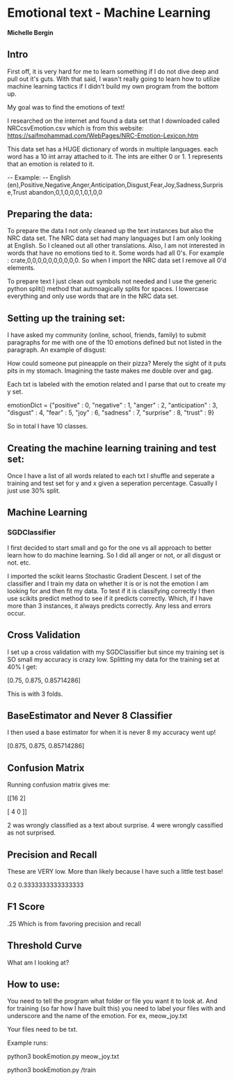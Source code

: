 # Emotional text - Machine Learning

#### Michelle Bergin

## Intro

First off, it is very hard for me to learn something if I do not dive deep and pull out it's guts. With that said, I wasn't really going to learn how to utilize machine learning tactics if I didn't build my own program from the bottom up.

My goal was to find the emotions of text!

I researched on the internet and found a data set that I downloaded called NRCcsvEmotion.csv which is from this website:
https://saifmohammad.com/WebPages/NRC-Emotion-Lexicon.htm

This data set has a HUGE dictionary of words in multiple languages. each word has a 10 int array attached to it. The ints are either 0 or 1. 1 represents that an emotion is related to it.

-- Example: --
English (en),Positive,Negative,Anger,Anticipation,Disgust,Fear,Joy,Sadness,Surprise,Trust
abandon,0,1,0,0,0,1,0,1,0,0

## Preparing the data:

To prepare the data I not only cleaned up the text instances but also the NRC data set. The NRC data set had many languages but I am only looking at English. So I cleaned out all other translations. Also, I am not interested in words that have no emotions tied to it. Some words had all 0's. For example : crate,0,0,0,0,0,0,0,0,0,0. So when I import the NRC data set I remove all 0'd elements.

To prepare text I just clean out symbols not needed and I use the generic python split() method that autmoagically splits for spaces. I lowercase everything and only use words that are in the NRC data set.

## Setting up the training set:

I have asked my community (online, school, friends, family) to submit paragraphs for me with one of the 10 emotions defined but not listed in the paragraph. An example of disgust:

How could someone put pineapple on their pizza? Merely the sight of it puts pits in my stomach. Imagining the taste makes me double over and gag.

Each txt is labeled with the emotion related and I parse that out to create my y set.

emotionDict = {"positive" : 0, "negative" : 1, "anger" : 2, "anticipation" : 3, "disgust" : 4, "fear" : 5, "joy" : 6, "sadness" :  7, "surprise" : 8, "trust" : 9}

So in total I have 10 classes.

## Creating the machine learning training and test set:

Once I have a list of all words related to each txt I shuffle and seperate a training and test set for y and x given a seperation percentage. Casually I just use 30% split.

## Machine Learning

### SGDClassifier

I first decided to start small and go for the one vs all approach to better learn how to do machine learning. So I did all anger or not, or all disgust or not. etc.

I imported the scikit learns Stochastic Gradient Descent. I set of the classifier and I train my data on whether it is or is not the emotion I am looking for and then fit my data. To test if it is classifying correctly I then use scikits predict method to see if it predicts correctly. Which, if I have more than 3 instances, it always predicts correctly. Any less and errors occur.

## Cross Validation

I set up a cross validation with my SGDClassifier but since my training set is SO small my accuracy is crazy low. Splitting my data for the training set at 40% I get:

[0.75, 0.875, 0.85714286] 

This is with 3 folds.

## BaseEstimator and Never 8 Classifier

I then used a base estimator for when it is never 8 my accuracy went up!

[0.875, 0.875, 0.85714286]

## Confusion Matrix

Running confusion matrix gives me:

[[16  2]

 [ 4  0 ]]

2 was wrongly classified as a text about surprise. 4 were wrongly cassified as not surprised.

## Precision and Recall

These are VERY low. More than likely because I have such a little test base!

0.2
0.3333333333333333

## F1 Score

.25 Which is from favoring precision and recall

## Threshold Curve

What am I looking at?

## How to use:

You need to tell the program what folder or file you want it to look at. And for training (so far how I have built this) you need to label your files with and underscore and the name of the emotion. For ex, meow_joy.txt

Your files need to be txt.

Example runs:

python3 bookEmotion.py meow_joy.txt

python3 bookEmotion.py /train
